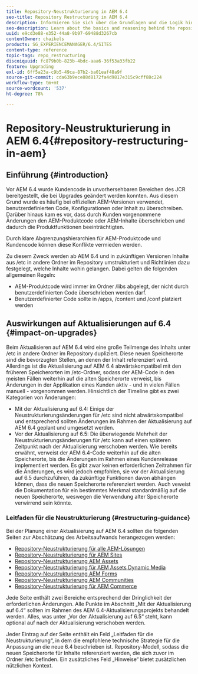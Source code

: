 ```yaml
---
title: Repository-Neustrukturierung in AEM 6.4
seo-title: Repository Restructuring in AEM 6.4
description: Informieren Sie sich über die Grundlagen und die Logik hinter der Repository-Neustrukturierung in AEM 6.4
seo-description: Learn about the basics and reasoning behind the repository restructuring in AEM 6.4
uuid: e9cd3e88-e352-44a8-9b97-69488d3267cb
contentOwner: chaikels
products: SG_EXPERIENCEMANAGER/6.4/SITES
content-type: reference
topic-tags: repo_restructuring
discoiquuid: fc879b0b-823b-4bdc-aaa6-36f53a33fb22
feature: Upgrading
exl-id: 6ff5a23a-c9b5-49ca-87b2-ba01eaf48a9f
source-git-commit: cda63b9ece88d8172fa4d9817e315c9cff88c224
workflow-type: tm+mt
source-wordcount: '537'
ht-degree: 78%

---
```


# Repository-Neustrukturierung in AEM 6.4{#repository-restructuring-in-aem}

## Einführung {#introduction}

Vor AEM 6.4 wurde Kundencode in unvorhersehbaren Bereichen des JCR bereitgestellt, die bei Upgrades geändert werden konnten. Aus diesem Grund wurde es häufig bei offiziellen AEM-Versionen verwendet, benutzerdefinierten Code, Konfigurationen oder Inhalt zu überschreiben. Darüber hinaus kam es vor, dass durch Kunden vorgenommene Änderungen den AEM-Produktcode oder AEM-Inhalte überschrieben und dadurch die Produktfunktionen beeinträchtigten.

Durch klare Abgrenzungshierarchien für AEM-Produktcode und Kundencode können diese Konflikte vermieden werden.

Zu diesem Zweck werden ab AEM 6.4 und in zukünftigen Versionen Inhalte aus /etc in andere Ordner im Repository umstrukturiert und Richtlinien dazu festgelegt, welche Inhalte wohin gelangen. Dabei gelten die folgenden allgemeinen Regeln:

* AEM-Produktcode wird immer im Ordner /libs abgelegt, der nicht durch benutzerdefinierten Code überschrieben werden darf.
* Benutzerdefinierter Code sollte in /apps, /content und /conf platziert werden

## Auswirkungen auf Aktualisierungen auf 6.4 {#impact-on-upgrades}

Beim Aktualisieren auf AEM 6.4 wird eine große Teilmenge des Inhalts unter /etc in andere Ordner im Repository dupliziert. Diese neuen Speicherorte sind die bevorzugten Stellen, an denen der Inhalt referenziert wird. Allerdings ist die Aktualisierung auf AEM 6.4 abwärtskompatibel mit den früheren Speicherorten im /etc-Ordner, sodass der AEM-Code in den meisten Fällen weiterhin auf die alten Speicherorte verweist, bis Änderungen in der Applikation eines Kunden aktiv - und in vielen Fällen manuell - vorgenommen werden. Hinsichtlich der Timeline gibt es zwei Kategorien von Änderungen:

* Mit der Aktualisierung auf 6.4: Einige der Neustrukturierungsänderungen für /etc sind nicht abwärtskompatibel und entsprechend sollten Änderungen im Rahmen der Aktualisierung auf AEM 6.4 geplant und umgesetzt werden.
* Vor der Aktualisierung auf 6.5: Die überwiegende Mehrheit der Neustrukturierungsänderungen für /etc kann auf einen späteren Zeitpunkt nach der Aktualisierung verschoben werden. Wie bereits erwähnt, verweist der AEM 6.4-Code weiterhin auf die alten Speicherorte, bis die Änderungen im Rahmen eines Kundenrelease implementiert werden. Es gibt zwar keinen erforderlichen Zeitrahmen für die Änderungen, es wird jedoch empfohlen, sie vor der Aktualisierung auf 6.5 durchzuführen, da zukünftige Funktionen davon abhängen können, dass die neuen Speicherorte referenziert werden. Auch veweist die Dokumentation für ein bestimmtes Merkmal standardmäßig auf die neuen Speicherorte, weswegen die Verwendung alter Speicherorte verwirrend sein könnte.

### Leitfaden für die Neustrukturierung {#restructuring-guidance}

Bei der Planung einer Aktualisierung auf AEM 6.4 sollten die folgenden Seiten zur Abschätzung des Arbeitsaufwands herangezogen werden:

* [Repository-Neustrukturierung für alle AEM-Lösungen](/help/sites-deploying/all-repository-restructuring-in-aem-6-4.md)
* [Repository-Neustrukturierung für AEM Sites](/help/sites-deploying/sites-repository-restructuring-in-aem-6-4.md)
* [Repository-Neustrukturierung AEM Assets](https://experienceleague.adobe.com/docs/experience-manager-64/deploying/restructuring/repository-restructuring.html?lang=de)
* [Repository-Neustrukturierung für AEM Assets Dynamic Media](/help/sites-deploying/dynamicmedia-repository-restructuring-in-aem-6-4.md)
* [Repository-Neustrukturierung AEM Forms](/help/sites-deploying/forms-repository-restructuring-in-aem-6-4.md)
* [Repository-Neustrukturierung AEM Communities](/help/sites-deploying/communities-repository-restructuring-in-aem-6-4.md)
* [Repository-Neustrukturierung für AEM Commerce](/help/sites-deploying/ecommerce-repository-restructuring-in-aem-6-4.md)

Jede Seite enthält zwei Bereiche entsprechend der Dringlichkeit der erforderlichen Änderungen. Alle Punkte im Abschnitt „Mit der Aktualisierung auf 6.4“ sollten im Rahmen des AEM 6.4-Aktualisierungsprojekts behandelt werden. Alles, was unter „Vor der Aktualisierung auf 6.5“ steht, kann optional auf nach der Aktualisierung verschoben werden.

Jeder Eintrag auf der Seite enthält ein Feld „Leitfaden für die Neustrukturierung“, in dem die empfohlene technische Strategie für die Anpassung an die neue 6.4 beschrieben ist.  Repository-Modell, sodass die neuen Speicherorte für Inhalte referenziert werden, die sich zuvor im Ordner /etc befinden. Ein zusätzliches Feld „Hinweise“ bietet zusätzlichen nützlichen Kontext.
